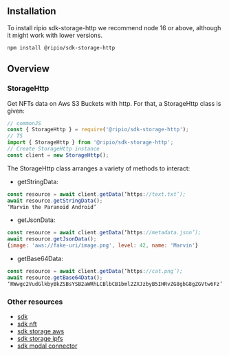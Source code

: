 ## Installation

To install ripio sdk-storage-http we recommend node 16 or above, although it might work with lower versions.

```
npm install @ripio/sdk-storage-http
```

## Overview

### StorageHttp

Get NFTs data on Aws S3 Buckets with http. For that, a StorageHttp class is given:

```javascript
// commonJS
const { StorageHttp } = require('@ripio/sdk-storage-http');
// TS
import { StorageHttp } from '@ripio/sdk-storage-http';
// Create StorageHttp instance
const client = new StorageHttp();
```

The StorageHttp class arranges a variety of methods to interact:

- getStringData:

```javascript
const resource = await client.getData(‘https://text.txt’);
await resource.getStringData();
‘Marvin the Paranoid Android’
```

- getJsonData:

```javascript
const resource = await client.getData(‘https://metadata.json’);
await resource.getJsonData();
{image: 'aws://fake-uri/image.png', level: 42, name: 'Marvin'}
```

- getBase64Data:

```javascript
const resource = await client.getData(‘https://cat.png’);
await resource.getBase64Data();
‘RWwgc2VudGlkbyBkZSBsYSB2aWRhLCBlbCB1bml2ZXJzbyB5IHRvZG8gbG8gZGVtw6Fz’
```

### Other resources

- [sdk](https://ripio.github.io/sdkjs/sdk)
- [sdk nft](https://ripio.github.io/sdkjs/sdk-nft)
- [sdk storage aws](https://ripio.github.io/sdkjs/sdk-storage-aws)
- [sdk storage ipfs](https://ripio.github.io/sdkjs/sdk-storage-ipfs)
- [sdk modal connector](https://ripio.github.io/sdkjs/sdk-modal-connector)